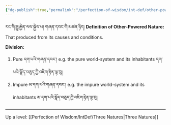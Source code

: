 ```yaml
---
{"dg-publish":true,"permalink":"/perfection-of-wisdom/int-def/other-powered-nature/"}
---
```


རང་གི་རྒྱུ་རྐྱེན་ལས་སྐྱེས་པ། གཞན་དབང་གི་མཚན་ཉིད།
**Definition of Other-Powered Nature:** That produced from its causes and conditions.

**Division:** 
1. Pure དག་པའི་གཞན་དབང་།
   e.g. the pure world-system and its inhabitants དག་པའི་སྣོད་བཅུད་ཀྱི་འཇིག་རྟེན་ལྟ་བུ།
2. Impure མ་དག་པའི་གཞན་དབང་།
   e.g. the impure world-system and its inhabitants མ་དག་པའི་སྣོད་བཅུད་ཀྱི་འཇིག་རྟེན་ལྟ་བུ།

---
Up a level: [[Perfection of Wisdom/IntDef/Three Natures\|Three Natures]]